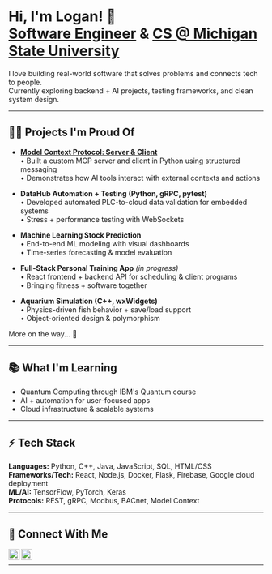<h1>Hi, I'm Logan! 👋<br/>
<a href="https://github.com/langme10">Software Engineer</a> & <a href="https://www.linkedin.com/in/logan-langmeyer-11a5ab333/">CS @ Michigan State University</a></h1>

I love building real-world software that solves problems and connects tech to people.  
Currently exploring backend + AI projects, testing frameworks, and clean system design.

---

<h2>👨‍💻 Projects I'm Proud Of</h2>

- <b>[Model Context Protocol: Server & Client](https://github.com/langme10/MCPServerAndClient)</b>  
  • Built a custom MCP server and client in Python using structured messaging  
  • Demonstrates how AI tools interact with external contexts and actions

- <b>DataHub Automation + Testing (Python, gRPC, pytest)</b>  
  • Developed automated PLC-to-cloud data validation for embedded systems  
  • Stress + performance testing with WebSockets

- <b>Machine Learning Stock Prediction</b>  
  • End-to-end ML modeling with visual dashboards  
  • Time-series forecasting & model evaluation

- <b>Full-Stack Personal Training App</b> *(in progress)*  
  • React frontend + backend API for scheduling & client programs  
  • Bringing fitness + software together

- <b>Aquarium Simulation (C++, wxWidgets)</b>  
  • Physics-driven fish behavior + save/load support  
  • Object-oriented design & polymorphism

More on the way... 🚀

---

<h2>📚 What I'm Learning</h2>

- Quantum Computing through IBM's Quantum course
- AI + automation for user-focused apps
- Cloud infrastructure & scalable systems

---

<h2>⚡ Tech Stack</h2>

**Languages:** Python, C++, Java, JavaScript, SQL, HTML/CSS  
**Frameworks/Tech:** React, Node.js, Docker, Flask, Firebase, Google cloud deployment  
**ML/AI:** TensorFlow, PyTorch, Keras  
**Protocols:** REST, gRPC, Modbus, BACnet, Model Context  

---

<h2> 🤝 Connect With Me</h2>

[<img align="left" alt="LinkedIn" width="22px" src="https://cdn.jsdelivr.net/npm/simple-icons@v3/icons/linkedin.svg" />](https://www.linkedin.com/in/logan-langmeyer-11a5ab333/)
[<img align="left" alt="GitHub" width="22px" src="https://cdn.jsdelivr.net/npm/simple-icons@v3/icons/github.svg" />](https://github.com/langme10)

<br/>

---
